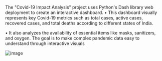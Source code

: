 The "Covid-19 Impact Analysis" project uses Python's Dash library web 
deployment to create an interactive dashboard. 
• This dashboard visually represents key Covid-19 metrics such as total 
cases, active cases, recovered cases, and total deaths according to different 
states of India.  
 
• It also analyzes the availability of essential items like masks, sanitizers, and 
oxygen. The goal is to make complex pandemic data easy to understand 
through interactive visuals

![image](https://github.com/user-attachments/assets/ef726167-e6bf-4d98-8f0c-3aa90a5a1252)
